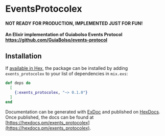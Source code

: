 
# EventsProtocolex

#### NOT READY FOR PRODUCTION, IMPLEMENTED JUST FOR FUN!

**An Elixir implementation of Guiabolso Events Protocol https://github.com/GuiaBolso/events-protocol**


## Installation

If [available in Hex](https://hex.pm/docs/publish), the package can be installed
by adding `exents_protocolex` to your list of dependencies in `mix.exs`:

```elixir
def deps do
  [
    {:exents_protocolex, "~> 0.1.0"}
  ]
end
```

Documentation can be generated with [ExDoc](https://github.com/elixir-lang/ex_doc)
and published on [HexDocs](https://hexdocs.pm). Once published, the docs can
be found at [https://hexdocs.pm/exents_protocolex](https://hexdocs.pm/exents_protocolex).

